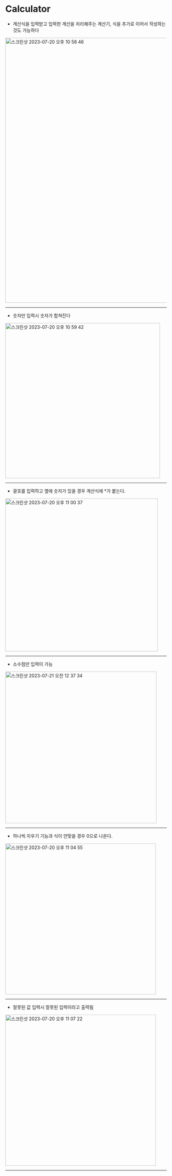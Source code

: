 # Calculator
- 계산식을 입력받고 입력한 계산을 처리해주는 계산기, 식을 추가로 이어서 작성하는것도 가능하다
<img width="825" alt="스크린샷 2023-07-20 오후 10 58 46" src="https://github.com/three523/Calculator/assets/71269216/41aa1e95-1b58-4621-8538-87d5302587f3">

---

- 숫자만 입력시 숫자가 합쳐진다   
<img width="483" alt="스크린샷 2023-07-20 오후 10 59 42" src="https://github.com/three523/Calculator/assets/71269216/ce8980d9-a205-4ffc-b8d8-7b98cf4d8095">

---


- 괄호를 입력하고 옆에 숫자가 있을 경우 계산식에 *가 붙는다.    
<img width="476" alt="스크린샷 2023-07-20 오후 11 00 37" src="https://github.com/three523/Calculator/assets/71269216/664eb8d8-b119-4170-b1ef-7d52ba2bcda2">

---


- 소수점만 입력이 가능    
<img width="472" alt="스크린샷 2023-07-21 오전 12 37 34" src="https://github.com/three523/Calculator/assets/71269216/bfabe763-155b-4912-ada0-4dedf8d5bd33">

---


- 하나씩 지우기 기능과 식이 안맞을 경우 0으로 나온다.    
<img width="470" alt="스크린샷 2023-07-20 오후 11 04 55" src="https://github.com/three523/Calculator/assets/71269216/0fd1a362-e4de-47de-be15-5b3eb903451c">

---


- 잘못된 값 입력시 잘못된 입력이라고 출력됨    
<img width="470" alt="스크린샷 2023-07-20 오후 11 07 22" src="https://github.com/three523/Calculator/assets/71269216/c45c7424-a62d-43f4-a003-c1fd7406012d">

---

